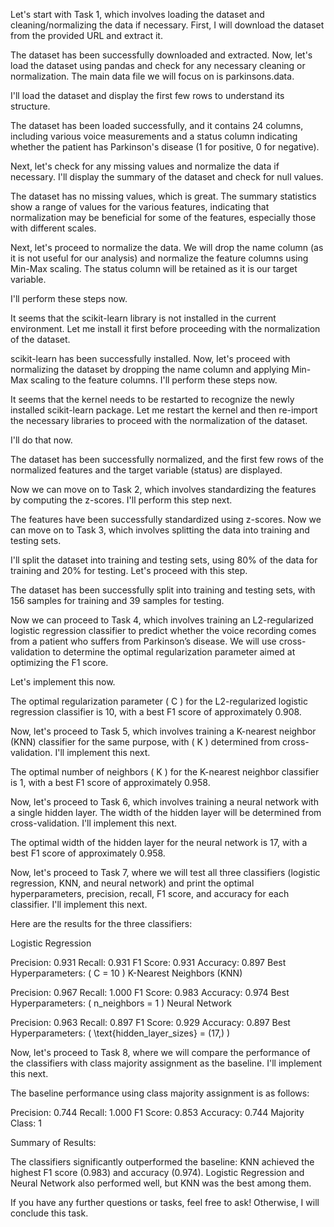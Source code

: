 Let's start with Task 1, which involves loading the dataset and cleaning/normalizing the data if necessary. First, I will download the dataset from the provided URL and extract it.

The dataset has been successfully downloaded and extracted. Now, let's load the dataset using pandas and check for any necessary cleaning or normalization. The main data file we will focus on is parkinsons.data.


I'll load the dataset and display the first few rows to understand its structure.

The dataset has been loaded successfully, and it contains 24 columns, including various voice measurements and a status column indicating whether the patient has Parkinson's disease (1 for positive, 0 for negative).


Next, let's check for any missing values and normalize the data if necessary. I'll display the summary of the dataset and check for null values.

The dataset has no missing values, which is great. The summary statistics show a range of values for the various features, indicating that normalization may be beneficial for some of the features, especially those with different scales.


Next, let's proceed to normalize the data. We will drop the name column (as it is not useful for our analysis) and normalize the feature columns using Min-Max scaling. The status column will be retained as it is our target variable.


I'll perform these steps now.

It seems that the scikit-learn library is not installed in the current environment. Let me install it first before proceeding with the normalization of the dataset.

scikit-learn has been successfully installed. Now, let's proceed with normalizing the dataset by dropping the name column and applying Min-Max scaling to the feature columns. I'll perform these steps now.

It seems that the kernel needs to be restarted to recognize the newly installed scikit-learn package. Let me restart the kernel and then re-import the necessary libraries to proceed with the normalization of the dataset.


I'll do that now.

The dataset has been successfully normalized, and the first few rows of the normalized features and the target variable (status) are displayed.


Now we can move on to Task 2, which involves standardizing the features by computing the z-scores. I'll perform this step next.

The features have been successfully standardized using z-scores. Now we can move on to Task 3, which involves splitting the data into training and testing sets.


I'll split the dataset into training and testing sets, using 80% of the data for training and 20% for testing. Let's proceed with this step.

The dataset has been successfully split into training and testing sets, with 156 samples for training and 39 samples for testing.


Now we can proceed to Task 4, which involves training an L2-regularized logistic regression classifier to predict whether the voice recording comes from a patient who suffers from Parkinson’s disease. We will use cross-validation to determine the optimal regularization parameter aimed at optimizing the F1 score.


Let's implement this now.

The optimal regularization parameter ( C ) for the L2-regularized logistic regression classifier is 10, with a best F1 score of approximately 0.908.


Now, let's proceed to Task 5, which involves training a K-nearest neighbor (KNN) classifier for the same purpose, with ( K ) determined from cross-validation. I'll implement this next.

The optimal number of neighbors ( K ) for the K-nearest neighbor classifier is 1, with a best F1 score of approximately 0.958.


Now, let's proceed to Task 6, which involves training a neural network with a single hidden layer. The width of the hidden layer will be determined from cross-validation. I'll implement this next.

The optimal width of the hidden layer for the neural network is 17, with a best F1 score of approximately 0.958.


Now, let's proceed to Task 7, where we will test all three classifiers (logistic regression, KNN, and neural network) and print the optimal hyperparameters, precision, recall, F1 score, and accuracy for each classifier. I'll implement this next.

Here are the results for the three classifiers:


Logistic Regression

Precision: 0.931
Recall: 0.931
F1 Score: 0.931
Accuracy: 0.897
Best Hyperparameters: ( C = 10 )
K-Nearest Neighbors (KNN)

Precision: 0.967
Recall: 1.000
F1 Score: 0.983
Accuracy: 0.974
Best Hyperparameters: ( n_neighbors = 1 )
Neural Network

Precision: 0.963
Recall: 0.897
F1 Score: 0.929
Accuracy: 0.897
Best Hyperparameters: ( \text{hidden_layer_sizes} = (17,) )

Now, let's proceed to Task 8, where we will compare the performance of the classifiers with class majority assignment as the baseline. I'll implement this next.

The baseline performance using class majority assignment is as follows:


Precision: 0.744
Recall: 1.000
F1 Score: 0.853
Accuracy: 0.744
Majority Class: 1

Summary of Results:

The classifiers significantly outperformed the baseline:
KNN achieved the highest F1 score (0.983) and accuracy (0.974).
Logistic Regression and Neural Network also performed well, but KNN was the best among them.

If you have any further questions or tasks, feel free to ask! Otherwise, I will conclude this task.